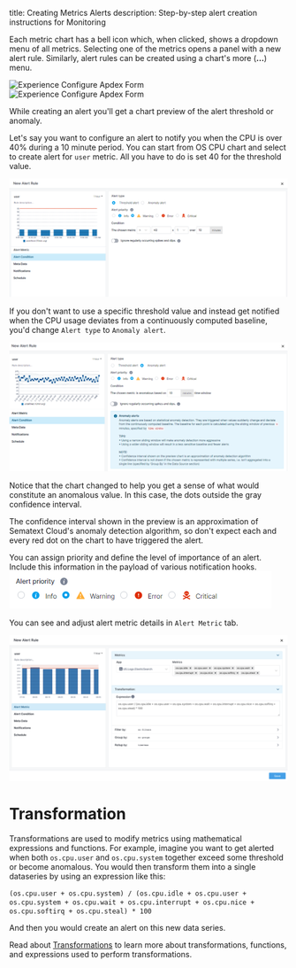 title: Creating Metrics Alerts
description: Step-by-step alert creation instructions for Monitoring

Each metric chart has a bell icon which, when clicked, shows a dropdown menu of all metrics. Selecting one of the metrics opens a panel with a new alert rule. Similarly, alert rules can be created using a chart's more (**...**) menu.

<div class="mdl-grid">
  <div class="mdl-cell mdl-cell--4-col">
    <img
      class="content-modal-image"
      alt="Experience Configure Apdex Form"
      src="../../images/alerts/image_20.png"
      title="Create Alert"
    />
  </div>
  <div class="mdl-cell mdl-cell--8-col">
    <img
      class="content-modal-image"
      alt="Experience Configure Apdex Form"
      src="../../images/alerts/image_21.png"
      title="Create Alert from Context Menu"
    />
  </div>
</div>

While creating an alert you'll get a chart preview of the alert threshold or anomaly.

Let's say you want to configure an alert to notify you when the CPU is over 40% during a 10 minute period. You can start from OS CPU chart and select to create alert for `user` metric. All you have to do is set 40 for the threshold value.

![Metric Threshold Alert](../images/alerts/metric-alert_2.png)

If you don't want to use a specific threshold value and instead get notified when the CPU usage deviates from a continuously computed baseline, you'd change `Alert type` to `Anomaly alert`.

![Metric Anomaly Alert](../images/alerts/metric-anomaly-alert_2.png)

Notice that the chart changed to help you get a sense of what would constitute an anomalous value. In this case, the dots outside the gray confidence interval.

The confidence interval shown in the preview is an approximation of Sematext Cloud's anomaly detection algorithm, so don't expect each and every red dot on the chart to have triggered the alert.

You can assign priority and define the level of importance of an alert. Include this information in the payload of various notification hooks.
![Alert Priority](../images/alerts/alert_priority.png)

You can see and adjust alert metric details in `Alert Metric` tab.

![Alert Metric](../images/alerts/metric-series.png)

# Transformation

Transformations are used to modify metrics using mathematical expressions and functions. For example, imagine you want to get alerted when both `os.cpu.user` and `os.cpu.system` together exceed some threshold or become anomalous.  You would then transform them into a single dataseries by using an expression like this:

```
(os.cpu.user + os.cpu.system) / (os.cpu.idle + os.cpu.user + os.cpu.system + os.cpu.wait + os.cpu.interrupt + os.cpu.nice + os.cpu.softirq + os.cpu.steal) * 100
```

And then you would create an alert on this new data series.

Read about [Transformations](../dashboards/chart-builder/#transformation) to learn more about transformations, functions, and expressions used to perform transformations.
